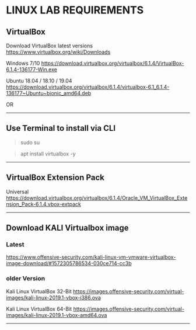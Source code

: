 # LINUX LAB REQUIREMENTS


## VirtualBox


Download VirtualBox latest versions 
https://www.virtualbox.org/wiki/Downloads

Windows 7/10 
https://download.virtualbox.org/virtualbox/6.1.4/VirtualBox-6.1.4-136177-Win.exe


Ubuntu 18.04 / 18.10 / 19.04
https://download.virtualbox.org/virtualbox/6.1.4/virtualbox-6.1_6.1.4-136177~Ubuntu~bionic_amd64.deb

OR

-------------------

## Use Terminal to install via CLI 

   > sudo su
   
   > apt install virtualbox -y

-------------------------------

## VirtualBox Extension Pack

Universal
https://download.virtualbox.org/virtualbox/6.1.4/Oracle_VM_VirtualBox_Extension_Pack-6.1.4.vbox-extpack

-------------------------

## Download KALI Virtualbox image
### Latest
https://www.offensive-security.com/kali-linux-vm-vmware-virtualbox-image-download/#1572305786534-030ce714-cc3b

### older Version
Kali Linux VirtualBox 32-Bit
https://images.offensive-security.com/virtual-images/kali-linux-2019.1-vbox-i386.ova

Kali Linux VirtualBox 64-Bit
https://images.offensive-security.com/virtual-images/kali-linux-2019.1-vbox-amd64.ova

------------------------------
